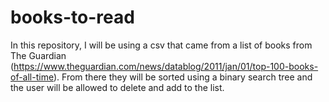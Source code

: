 # books-to-read

In this repository, I will be using a csv that came from a list of books from The Guardian (https://www.theguardian.com/news/datablog/2011/jan/01/top-100-books-of-all-time). From there they will be sorted using a binary search tree and the user will be allowed to delete and add to the list. 
